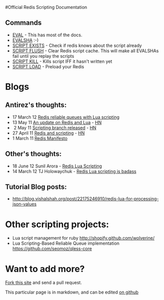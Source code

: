 #Official Redis Scripting Documentation

## Commands

* [EVAL](http://redis.io/commands/eval) - This has most of the docs.
* [EVALSHA](http://redis.io/commands/evalsha) :-)
* [SCRIPT EXISTS](http://redis.io/commands/script-exists) - Check if redis knows about the script already
* [SCRIPT FLUSH](http://redis.io/commands/script-flush) - Clear Redis script cache. This will make all EVALSHAs fail until you replay the scripts
* [SCRIPT KILL](http://redis.io/commands/script-kill) - Kills script IFF it hasn't written yet
* [SCRIPT LOAD](http://redis.io/commands/script-kill) - Preload your Redis


# Blogs

## Antirez's thoughts:

* 17 March 12 [Redis reliable queues with Lua scripting](http://antirez.com/post/250)
* 13 May 11 [An update on Redis and Lua](http://antirez.com/post/an-update-on-redis-and-lua.html) - [HN](http://news.ycombinator.com/item?id=2545047)
* &nbsp;2 May 11 [Scripting branch released](http://antirez.com/post/scripting-branch-released.html/) - [HN](http://news.ycombinator.com/item?id=2506027)
* 27 April 11 [Redis and scripting](http://antirez.com/post/redis-and-scripting.html) - [HN](http://news.ycombinator.com/item?id=2490068)
* 1 March 11 [Redis Manifesto](http://antirez.com/post/redis-manifesto)

## Other's thoughts:

* 18 June 12 Sunil Arora - [Redis Lua Scripting](http://sunilarora.org/redis-lua-scripting)
* 14 March 12 TJ Holowaychuk - [Redis Lua scripting is badass](http://tjholowaychuk.com/post/19321054250/redis-lua-scripting-is-badass)

## Tutorial Blog posts:

* <http://blog.vishalshah.org/post/22175246910/redis-lua-for-processing-json-values>

# Other scripting projects:

* Lua script management for ruby <http://shopify.github.com/wolverine/>
* Lua Scripting-Based Reliable Queue implementation <https://github.com/seomoz/qless-core>

# Want to add more?
[Fork this site](http://github.com/aaronblohowiak/evalsha) and send a pull request.

This particular page is in markdown, and can be edited [on github](https://github.com/aaronblohowiak/evalsha/blob/master/views/markdown/documentation.md)
